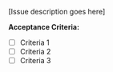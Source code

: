 [Issue description goes here]

**Acceptance Criteria:**
- [ ] Criteria 1
- [ ] Criteria 2
- [ ] Criteria 3
